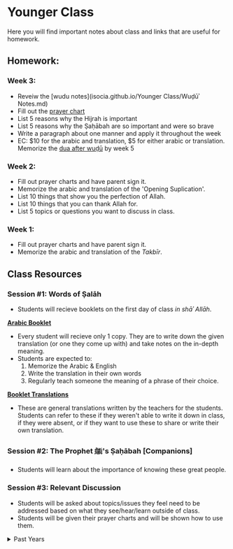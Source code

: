 # Younger Class

Here you will find important notes about class and links that are useful for homework. 

## Homework:

### Week 3:
- Reveiw the [wudu notes](isocia.github.io/Younger Class/Wuḍūʾ Notes.md)
- Fill out the [prayer chart](https://docs.google.com/document/d/10r8J-O0p6TzG5Q4ko5ecl6XaQtnzPT-dc2YyPzZ4t1U/edit?usp=sharing)
- List 5 reasons why the Hijrah is important
- List 5 reasons why the Ṣaḥābah are so important and were so brave
- Write a paragraph about one manner and apply it throughout the week
- EC: $10 for the arabic and translation, $5 for either arabic or translation. Memorize the [dua after wuḍū](https://docs.google.com/document/d/1rl5ztcgLuxEOu7acfsDvjeTYhkJMpxa3IrLzL--uZR8/edit?usp=sharing) by week 5

### Week 2:
- Fill out prayer charts and have parent sign it.
- Memorize the arabic and translation of the 'Opening Suplication'.
- List 10 things that show you the perfection of Allah.
- List 10 things that you can thank Allah for.
- List 5 topics or questions you want to discuss in class.


### Week 1:
- Fill out prayer charts and have parent sign it.
- Memorize the arabic and translation of the <i>Takbīr</i>.




## Class Resources

### Session #1: Words of Ṣalāh
- Students will recieve booklets on the first day of class *in shāʾ Allāh*.

[**Arabic Booklet**](https://docs.google.com/document/d/1ytobjRGs8uK-O9xW1yqGiOJsly1gxuhGZsSK0El91KU/edit?usp=sharing)

- Every student will recieve only 1 copy. They are to write down the given translation (or one they come up with) and take notes on the in-depth meaning.
- Students are expected to:
	1. Memorize the Arabic & English
	2. Write the translation in their own words
	3. Regularly teach someone the meaning of a phrase of their choice.
    
[**Booklet Translations**](https://docs.google.com/document/d/1ysXfgmkbDl2Qxi-9qAF0cWtt8Ucs8E9AveciSaWdFxs/edit?usp=sharing)

- These are general translations written by the teachers for the students. Students can refer to these if they weren't able to write it down in class, if they were absent, or if they want to use these to share or write their own translation.

### Session #2: The Prophet ﷺ's Ṣaḥābah [Companions]
- Students will learn about the importance of knowing these great people.

### Session #3: Relevant Discussion
- Students will be asked about topics/issues they feel need to be addressed based on what they see/hear/learn outside of class.
- Students will be given their prayer charts and will be shown how to use them.

<details><summary>Past Years</summary>
    <a href="https://isocia.github.io/Younger%20Class/2017-2018/2017-2018">2017-2018</a>
</details>
